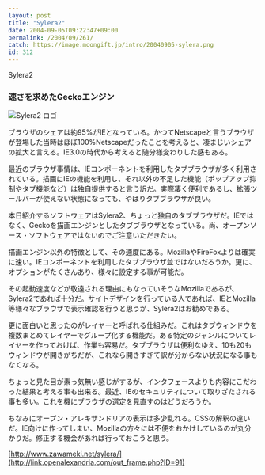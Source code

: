 ```yaml
---
layout: post
title: "Sylera2"
date: 2004-09-05T09:22:47+09:00
permalink: /2004/09/261/
catch: https://image.moongift.jp/intro/20040905-sylera.png
id: 312
---
```

Sylera2  
<!--more-->

### 速さを求めたGeckoエンジン
  

![Sylera2 ロゴ](https://image.moongift.jp/intro/20040905-sylera.png "Sylera2 ロゴ")

  

ブラウザのシェアは約95%がIEとなっている。かつてNetscapeと言うブラウザが登場した当時はほぼ100%Netscapeだったことを考えると、凄まじいシェアの拡大と言える。IE3.0の時代から考えると随分様変わりした感もある。

  

最近のブラウザ事情は、IEコンポーネントを利用したタブブラウザが多く利用されている。描画にIEの機能を利用し、それ以外の不足した機能（ポップアップ抑制やタブ機能など）は独自提供すると言う訳だ。実際凄く便利であるし、拡張ツールバーが使えない状態になっても、やはりタブブラウザが良い。

  

本日紹介するソフトウェアはSylera2、ちょっと独自のタブブラウザだ。IEではなく、Geckoを描画エンジンとしたタブブラウザとなっている。尚、オープンソース・ソフトウェアではないのでご注意いただきたい。

  

描画エンジン以外の特徴として、その速度にある。MozillaやFireFoxよりは確実に速い。IEコンポーネントを利用したタブブラウザ並ではないだろうか。更に、オプションがたくさんあり、様々に設定する事が可能だ。

  

その起動速度などが敬遠される理由にもなっていそうなMozillaであるが、Sylera2であれば十分だ。サイトデザインを行っている人であれば、IEとMozilla等様々なブラウザで表示確認を行うと思うが、Sylera2はお勧めである。

  

更に面白いと思ったのがレイヤーと呼ばれる仕組みだ。これはタブウィンドウを複数まとめてレイヤーでグループ化する機能だ。ある特定のジャンルについてレイヤーを作っておけば、作業も容易だ。タブブラウザは便利なゆえ、10も20もウィンドウが開きがちだが、これなら開きすぎて訳が分からない状況になる事もなくなる。

  

ちょっと見た目が素っ気無い感じがするが、インタフェースよりも内容にこだわった結果と考える事も出来る。最近、IEのセキュリティについて取りざたされる事も多い。これを機にブラウザの選定を見直すのはどうだろうか。

  

ちなみにオープン・アレキサンドリアの表示は多少乱れる。CSSの解釈の違いだ。IE向けに作ってしまい、Mozillaの方々には不便をおかけしているのが丸分かりだ。修正する機会があれば行っておこうと思う。

  

[http://www.zawameki.net/sylera/](http://link.openalexandria.com/out_frame.php?ID=91)

